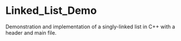 # Linked_List_Demo
Demonstration and implementation of a singly-linked list in C++ with a header and main file.
